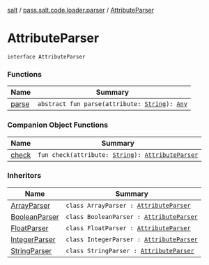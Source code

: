 [salt](../../index.md) / [pass.salt.code.loader.parser](../index.md) / [AttributeParser](./index.md)

# AttributeParser

`interface AttributeParser`

### Functions

| Name | Summary |
|---|---|
| [parse](parse.md) | `abstract fun parse(attribute: `[`String`](https://kotlinlang.org/api/latest/jvm/stdlib/kotlin/-string/index.html)`): `[`Any`](https://kotlinlang.org/api/latest/jvm/stdlib/kotlin/-any/index.html) |

### Companion Object Functions

| Name | Summary |
|---|---|
| [check](check.md) | `fun check(attribute: `[`String`](https://kotlinlang.org/api/latest/jvm/stdlib/kotlin/-string/index.html)`): `[`AttributeParser`](./index.md) |

### Inheritors

| Name | Summary |
|---|---|
| [ArrayParser](../-array-parser/index.md) | `class ArrayParser : `[`AttributeParser`](./index.md) |
| [BooleanParser](../-boolean-parser/index.md) | `class BooleanParser : `[`AttributeParser`](./index.md) |
| [FloatParser](../-float-parser/index.md) | `class FloatParser : `[`AttributeParser`](./index.md) |
| [IntegerParser](../-integer-parser/index.md) | `class IntegerParser : `[`AttributeParser`](./index.md) |
| [StringParser](../-string-parser/index.md) | `class StringParser : `[`AttributeParser`](./index.md) |
